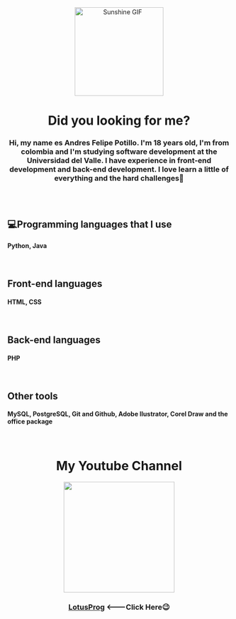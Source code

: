 <div align="center" id="imgPresentation">
  <img src="https://pa1.aminoapps.com/6401/d485c5a6f77eef1d7cfc6cac89ebe75a25d952ba_00.gif" alt="Sunshine GIF" width="200">
  <h1>Did you looking for me?</h1>
</div>

<div align= "center" id= "aboutME">
  <h3>Hi, my name es Andres Felipe Potillo. I'm 18 years old, I'm from colombia and I'm studying software development at the Universidad del Valle. I have experience in front-end development and back-end development. I love learn a little of everything and the hard challenges🌟</h2>
</div>
<br>
<br>

<div id="programmingLanguages">
  <h2>💻Programming languages that I use</h2>
  <h4>Python, Java</h4>
<br>
  <h2>Front-end languages</h2>
  <h4>HTML, CSS</h4>
<br>
  
  <h2>Back-end languages</h2>
  <h4>PHP</h4>
<br>
  
  <h2>Other tools</h2>
  <h4>MySQL, PostgreSQL, Git and Github, Adobe Ilustrator, Corel Draw and the office package </h4>
</div>
<br>

<div align="center" id="myYoutubeChannel">
  <h1>My Youtube Channel</h1>
  <img src="https://yt3.googleusercontent.com/HdlJhk6S-zn__k8EhU7-s95iA3RSEMbMr7QKDrpvvJ4uNPMwAkoltHh-pEeTvZNNSPKj-3I3=s176-c-k-c0x00ffffff-no-rj" width="250" id="brr">
  <br>
  <h3 ><a href="https://www.youtube.com/channel/UCl_gt8glUhVvL3TBv63y0qw"> LotusProg</a>     <---Click Here😉 </h3>
</div>



